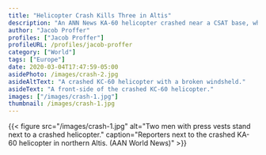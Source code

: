 ```yaml
---
title: "Helicopter Crash Kills Three in Altis"
description: "An ANN News KA-60 helicopter crashed near a CSAT base, which resulted in the deaths of two reporters and one pilot."
author: "Jacob Proffer"
profiles: ["Jacob Proffer"]
profileURL: /profiles/jacob-proffer
category: ["World"]
tags: ["Europe"]
date: 2020-03-04T17:47:59-05:00
asidePhoto: /images/crash-2.jpg
asideAltText: "A crashed KC-60 helicopter with a broken windsheld."
asideText: "A front-side of the crashed KC-60 helicopter."
images: ["/images/crash-1.jpg"]
thumbnail: /images/crash-1.jpg
---
```


{{< figure src="/images/crash-1.jpg" alt="Two men with press vests stand next to a crashed helicopter." caption="Reporters next to the crashed KA-60 helicopter in northern Altis. (AAN World News)" >}}

